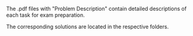 The .pdf files with "Problem Description" contain detailed descriptions of each task for exam preparation.

The corresponding solutions are located in the respective folders.
